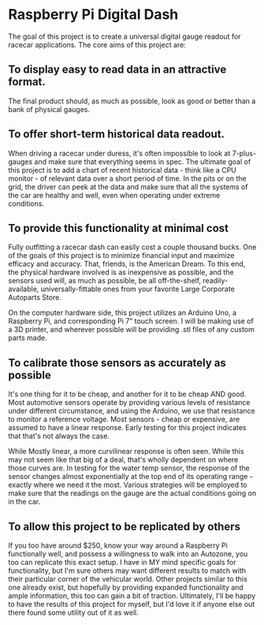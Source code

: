 # Raspberry Pi Digital Dash

The goal of this project is to create a universal digital gauge readout for racecar applications. The core aims of this project are:

## To display easy to read data in an attractive format.

The final product should, as much as possible, look as good or better than a bank of physical gauges.

## To offer short-term historical data readout.

When driving a racecar under duress, it's often impossible to look at 7-plus-gauges and make sure that everything seems in spec. The ultimate goal of this project is to add a chart of recent historical data - think like a CPU monitor - of relevant data over a short period of time. In the pits or on the grid, the driver can peek at the data and make sure that all the systems of the car are healthy and well, even when operating under extreme conditions.

## To provide this functionality at minimal cost

Fully outfitting a racecar dash can easily cost a couple thousand bucks. One of the goals of this project is to minimize financial input and maximize efficacy and accuracy. That, friends, is the American Dream. To this end, the physical hardware involved is as inexpensive as possible, and the sensors used will, as much as possible, be all off-the-shelf, readily-available, universally-fittable ones from your favorite Large Corporate Autoparts Store.

On the computer hardware side, this project utilizes an Arduino Uno, a Raspberry Pi, and corresponding Pi 7" touch screen. I will be making use of a 3D printer, and wherever possible will be providing .stl files of any custom parts made. 

## To calibrate those sensors as accurately as possible

It's one thing for it to be cheap, and another for it to be cheap AND good. Most automotive sensors operate by providing various levels of resistance under different circumstance, and using the Arduino, we use that resistance to monitor a reference voltage. Most sensors - cheap or expensive, are assumed to have a linear response. Early testing for this project indicates that that's not always the case. 

While Mostly linear, a more curvilinear response is often seen. While this may not seem like that big of a deal, that's wholly dependent on where those curves are. In testing for the water temp sensor, the response of the sensor changes almost exponentially at the top end of its operating range - exactly where we need it the most. Various strategies will be employed to make sure that the readings on the gauge are the actual conditions going on in the car. 

## To allow this project to be replicated by others

If you too have around $250, know your way around a Raspberry Pi functionally well, and possess a willingness to walk into an Autozone, you too can replicate this exact setup. I have in MY mind specific goals for functionality, but I'm sure others may want different results to match with their particular corner of the vehicular world. Other projects similar to this one already exist, but hopefully by providing expanded functionality and ample information, this too can gain a bit of traction. Ultimately, I'll be happy to have the results of this project for myself, but I'd love it if anyone else out there found some utility out of it as well.
